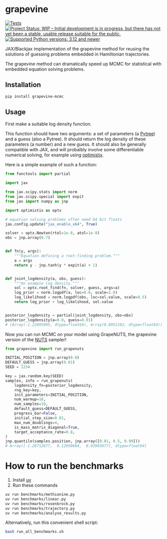 # grapevine
[![Tests](https://github.com/dtu-qmcm/grapevine/actions/workflows/run_tests.yml/badge.svg)](https://github.com/dtu-qmcm/grapevine/actions/workflows/run_tests.yml)
[![Project Status: WIP – Initial development is in progress, but there has not yet been a stable, usable release suitable for the public.](https://www.repostatus.org/badges/latest/wip.svg)](https://www.repostatus.org/#wip)
[![Supported Python versions: 3.12 and newer](https://img.shields.io/badge/python->=3.12-blue.svg)](https://www.python.org/)

JAX/Blackjax implementation of the grapevine method for reusing the solutions of guessing problems embedded in Hamiltonian trajectories.

The grapevine method can dramatically speed up MCMC for statistical with embedded equation solving problems.

## Installation

```sh
pip install grapevine-mcmc
```

## Usage

First make a suitable log density function.

This function should have two arguments: a set of parameters (a [Pytree](https://jax.readthedocs.io/en/latest/pytrees.html)) and a guess (also a Pytree). It should return the log density of these parameters (a number) and a new guess. It should also be generally compatible with JAX, and will probalbly involve some differentiable numerical solving, for example using [optimistix](https://docs.kidger.site/optimistix/).

Here is a simple example of such a function:

```python
from functools import partial

import jax

from jax.scipy.stats import norm
from jax.scipy.special import expit
from jax import numpy as jnp

import optimistix as optx

# equation solving problems often need 64 bit floats
jax.config.update("jax_enable_x64", True)

solver = optx.Newton(rtol=1e-8, atol=1e-8)
obs = jnp.array(0.7)


def fn(y, args):
    """Equation defining a root-finding problem."""
    a = args
    return y - jnp.tanh(y * expit(a) + 1)


def joint_logdensity(a, obs, guess):
    """An example log density."""
    sol = optx.root_find(fn, solver, guess, args=a)
    log_prior = norm.logpdf(a, loc=0.0, scale=1.0)
    log_likelihood = norm.logpdf(obs, loc=sol.value, scale=0.5)
    return log_prior + log_likelihood, sol.value


posterior_logdensity = partial(joint_logdensity, obs=obs)
posterior_logdensity(a=0.0, guess=0.01)
# (Array(-1.22095095, dtype=float64), Array(0.8952192, dtype=float64))
```

Now you can run MCMC on your model using GrapeNUTS, the grapevine version of the [NUTS](http://www.stat.columbia.edu/~gelman/research/published/nuts.pdf) sampler!

```python
from grapevine import run_grapenuts

INITIAL_POSITION = jnp.array(0.0)
DEFAULT_GUESS = jnp.array(0.01)
SEED = 1234

key = jax.random.key(SEED)
samples, info = run_grapenuts(
    logdensity_fn=posterior_logdensity,
    rng_key=key,
    init_parameters=INITIAL_POSITION,
    num_warmup=10,
    num_samples=10,
    default_guess=DEFAULT_GUESS,
    progress_bar=False,
    initial_step_size=0.01,
    max_num_doublings=4,
    is_mass_matrix_diagonal=True,
    target_acceptance_rate=0.8,
)
jnp.quantile(samples.position, jnp.array([0.01, 0.5, 0.99]))
# Array([-1.26712677,  0.12950684,  0.93903677], dtype=float64)
```

# How to run the benchmarks

1. Install [uv](https://docs.astral.sh/uv/)
2. Run these commands

```sh
uv run benchmarks/methionine.py
uv run benchmarks/linear.py
uv run benchmarks/rosenbrock.py
uv run benchmarks/trajectory.py
uv run benchmarks/analyse_results.py
```

Alternatively, run this convenient shell script:

```sh
bash run_all_benchmarks.sh
```
